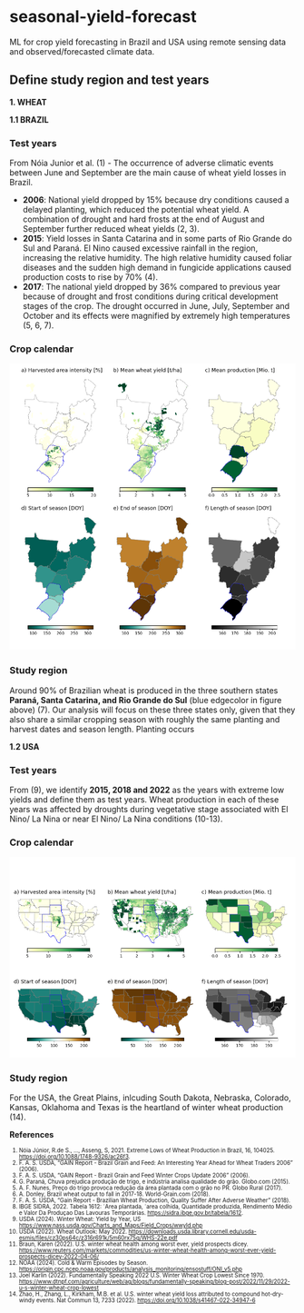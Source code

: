 # seasonal-yield-forecast
ML for crop yield forecasting in Brazil and USA using remote sensing data and observed/forecasted climate data.

## Define study region and test years

**1. WHEAT**

**1.1 BRAZIL**

### Test years

From Nóia Junior et al. (1) - The occurrence of adverse climatic events between June and September are the main cause of wheat yield losses in Brazil.

 - **2006**: National yield dropped by 15% because dry conditions caused a delayed planting, which reduced the potential wheat yield. A combination of drought and hard frosts at the end of August and September further reduced wheat yields (2, 3).
 - **2015**: Yield losses in Santa Catarina and in some parts of Rio Grande do Sul and Paraná. El Nino caused excessive rainfall in the region, increasing the relative humidity. The high relative humidity caused foliar diseases and the sudden high demand in fungicide applications caused production costs to rise by 70% (4).
 - **2017**: The national yield dropped by 36% compared to previous year because of drought and frost conditions during critical development stages of the crop. The drought occurred in June, July, September and October and its effects were magnified by extremely high temperatures (5, 6, 7). 

### Crop calendar

![](data_preparation/season_wheat_BR.png)

### Study region
Around 90% of Brazilian wheat is produced in the three southern states **Paraná, Santa Catarina, and Rio Grande do Sul** (blue edgecolor in figure above) (7). Our analysis will focus on these three states only, given that they also share a similar cropping season with roughly the same planting and harvest dates and season length. Planting occurs 

**1.2 USA**

### Test years

From (9), we identify **2015, 2018 and 2022** as the years with extreme low yields and define them as test years. Wheat production in each of these years was affected by droughts during vegetative stage associated with El Nino/ La Nina or near El Nino/ La Nina conditions (10-13).

### Crop calendar

![](data_preparation/season_wheat_US.png)

### Study region

For the USA, the Great Plains, inlcuding South Dakota, Nebraska, Colorado, Kansas, Oklahoma and Texas is the heartland of winter wheat production (14). 


**References**

<span style="font-size:0.7em;">

1. Nóia Júnior, R.de S., ...,  Asseng, S, 2021. Extreme Lows of Wheat Production in Brazil, 16, 104025. https://doi.org/10.1088/1748-9326/ac26f3.
2.  F. A. S. USDA, “GAIN Report - Brazil Grain and Feed: An Interesting Year Ahead for Wheat Traders 2006” (2006).
3.  F. A. S. USDA, “GAIN Report - Brazil Grain and Feed Winter Crops Update 2006” (2006).
4. 	G. Paraná, Chuva prejudica produção de trigo, e indústria analisa qualidade do grão. Globo.com (2015).
5. 	A. F. Nunes, Preço do trigo provoca redução da área plantada com o grão no PR. Globo Rural (2017).
6. 	A. Donley, Brazil wheat output to fall in 2017-18. World-Grain.com (2018).
7. 	F. A. S. USDA, “Gain Report - Brazilian Wheat Production, Quality Suffer After Adverse Weather” (2018).
8. IBGE SIDRA, 2022. Tabela 1612: ´Area plantada, ´area colhida, Quantidade produzida, Rendimento Médio e Valor Da Produçao Das Lavouras Temporárias. https://sidra.ibge.gov.br/tabela/1612.
9. USDA (2024). Winter Wheat: Yield by Year, US https://www.nass.usda.gov/Charts_and_Maps/Field_Crops/wwyld.php
10. USDA (2022). Wheat Outlook: May 2022. https://downloads.usda.library.cornell.edu/usda-esmis/files/cz30ps64c/z316r691k/5m60rx75g/WHS-22e.pdf
11. Braun, Karen (2022). U.S. winter wheat health among worst ever, yield prospects dicey. https://www.reuters.com/markets/commodities/us-winter-wheat-health-among-worst-ever-yield-prospects-dicey-2022-04-06/
12. NOAA (2024). Cold & Warm Episodes by Season. https://origin.cpc.ncep.noaa.gov/products/analysis_monitoring/ensostuff/ONI_v5.php
13. Joel Karlin (2022). Fundamentally Speaking 2022 U.S. Winter Wheat Crop Lowest Since 1970. https://www.dtnpf.com/agriculture/web/ag/blogs/fundamentally-speaking/blog-post/2022/11/29/2022-u-s-winter-wheat-crop-lowest
14. Zhao, H., Zhang, L., Kirkham, M.B. et al. U.S. winter wheat yield loss attributed to compound hot-dry-windy events. Nat Commun 13, 7233 (2022). https://doi.org/10.1038/s41467-022-34947-6

</span>

